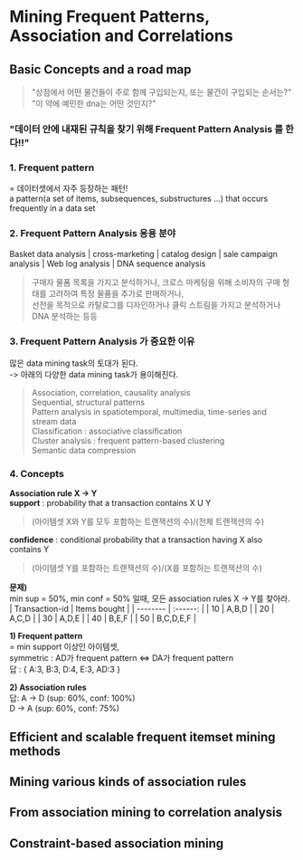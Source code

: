 # Mining Frequent Patterns, Association and Correlations  

## Basic Concepts and a road map  
>"상점에서 어떤 물건들이 주로 함께 구입되는지, 또는 물건이 구입되는 순서는?"  
>"이 약에 예민한 dna는 어떤 것인지?"  

### "데이터 안에 내재된 규칙을 찾기 위해 **Frequent Pattern Analysis** 를 한다!!"  

### 1. Frequent pattern  
  
= 데이터셋에서 자주 등장하는 패턴!     
a pattern(a set of items, subsequences, substructures ...) that occurs frequently in a data set  

### 2. Frequent Pattern Analysis 응용 분야      
Basket data analysis | cross-marketing | catalog design | sale campaign analysis | Web log analysis | DNA sequence analysis  
> 구매자 물품 목록을 가지고 분석하거나, 크로스 마케팅을 위해 소비자의 구매 형태를 고려하여 특정 물품을 추가로 판매하거나,   
선전을 목적으로 카탈로그를 디자인하거나 클릭 스트림을 가지고 분석하거나 DNA 분석하는 등등  

### 3. Frequent Pattern Analysis 가 중요한 이유  
 많은 data mining task의 토대가 된다.  
 -> 아래의 다양한 data mining task가 용이해진다.  
> Association, correlation, causality analysis  
Sequential, structural patterns  
Pattern analysis in spatiotemporal, multimedia, time-series and stream data  
Classification : associative classification  
Cluster analysis : frequent pattern-based clustering  
Semantic data compression  

### 4. Concepts  
**Association rule X -> Y**   
**support** : probability that a transaction contains X U Y  
> (아이템셋 X와 Y를 모두 포함하는 트랜잭션의 수)/(전체 트랜잭션의 수)  

**confidence** : conditional probability that a transaction having X also contains Y  
> (아이템셋 Y를 포함하는 트랜잭션의 수)/(X를 포함하는 트랜잭션의 수)  

**문제)**    
min sup = 50%, min conf = 50% 일때, 모든 association rules X -> Y를 찾아라.  
| Transaction-id | Items bought |
| -------- | :------: |
| 10 | A,B,D |
| 20 | A,C,D |
| 30 | A,D,E |
| 40 | B,E,F |
| 50 | B,C,D,E,F |   

**1) Frequent pattern**   
= min support 이상인 아이템셋,  
symmetric : AD가 frequent pattern <=> DA가 frequent pattern     
답 : { A:3, B:3, D:4, E:3, AD:3 }

**2) Association rules**  
답: 
A -> D (sup: 60%, conf: 100%)  
D -> A (sup: 60%, conf: 75%)  
  
## Efficient and scalable frequent itemset mining methods  

## Mining various kinds of association rules  

## From association mining to correlation analysis  

## Constraint-based association mining  

